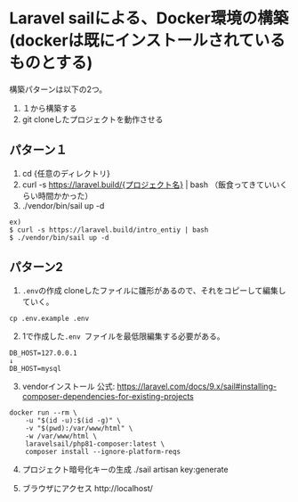 # Laravel sailによる、Docker環境の構築(dockerは既にインストールされているものとする)
構築パターンは以下の2つ。
1. １から構築する
2. git cloneしたプロジェクトを動作させる
   
## パターン１
1. cd {任意のディレクトリ}
2. curl -s https://laravel.build/{プロジェクト名} | bash
（飯食ってきていいくらい時間かかった）
3. ./vendor/bin/sail up -d
```
ex)  
$ curl -s https://laravel.build/intro_entiy | bash
$ ./vendor/bin/sail up -d
```

## パターン2
1. `.env`の作成
  cloneしたファイルに雛形があるので、それをコピーして編集していく。
```
cp .env.example .env
```

2. 1で作成した`.env `ファイルを最低限編集する必要がある。
```
DB_HOST=127.0.0.1
↓
DB_HOST=mysql
```

3. vendorインストール
公式: https://laravel.com/docs/9.x/sail#installing-composer-dependencies-for-existing-projects
```
docker run --rm \
    -u "$(id -u):$(id -g)" \
    -v "$(pwd):/var/www/html" \
    -w /var/www/html \
    laravelsail/php81-composer:latest \
    composer install --ignore-platform-reqs
```
4. プロジェクト暗号化キーの生成
./sail artisan key:generate

5. ブラウザにアクセス
http://localhost/
